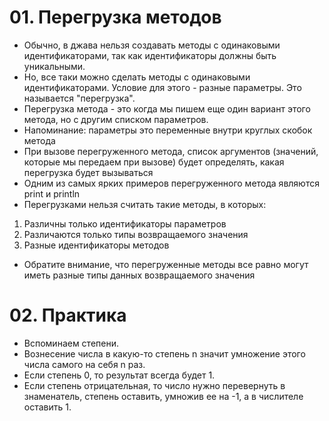 # 01. Перегрузка методов
* Обычно, в джава нельзя создавать методы с одинаковыми идентификаторами, так как идентификаторы должны быть уникальными.
* Но, все таки можно сделать методы с одинаковыми идентификаторами. Условие для этого - разные параметры.
Это называется "перегрузка".
* Перегрузка метода - это когда мы пишем еще один вариант этого метода, но с другим списком параметров.
* Напоминание: параметры это переменные внутри круглых скобок метода
* При вызове перегруженного метода, список аргументов (значений, которые мы передаем при вызове) будет определять,
какая перегрузка будет вызываться
* Одним из самых ярких примеров перегруженного метода являются print и println
* Перегрузками нельзя считать такие методы, в которых:
1. Различны только идентификаторы параметров
2. Различаются только типы возвращаемого значения
3. Разные идентификаторы методов
* Обратите внимание, что перегруженные методы все равно могут иметь разные типы данных возвращаемого значения
# 02. Практика
* Вспоминаем степени.
* Вознесение числа в какую-то степень n значит умножение этого числа самого на себя n раз.
* Если степень 0, то результат всегда будет 1.
* Если степень отрицательная, то число нужно перевернуть в знаменатель, степень оставить, умножив ее на -1,
а в числителе оставить 1.
